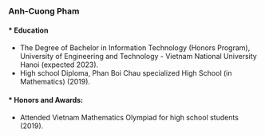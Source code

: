 ### Anh-Cuong Pham

#### * Education
- The Degree of Bachelor in Information Technology (Honors Program), University of Engineering and Technology - Vietnam National University Hanoi (expected 2023).
- High school Diploma, Phan Boi Chau specialized High School (in Mathematics) (2019).

#### * Honors and Awards:
- Attended Vietnam Mathematics Olympiad for high school students (2019).
